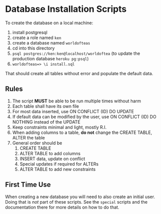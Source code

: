 # Database Installation Scripts

To create the database on a local machine:

1. install postgresql
1. create a role named `ken`
1. create a database named `worldofteas`
1. cd into this directory
1. `psql postgres://ken:ken@localhost/worldoftea` (to update the production database `heroku pg:psql`)
1. `worldofteas=> \i install.sql`

That should create all tables without error and populate the default data.

## Rules

1. The script **MUST** be able to be run multiple times without harm
1. Each table shall have its own file
1. For most data inserted, use ON CONFLICT (ID) DO UPDATE
1. If default data can be modified by the user, use ON CONFLICT (ID) DO NOTHING instead of the UPDATE
1. Keep constraints minimal and light, mostly R.I.
1. When adding columns to a table, **do not** change the CREATE TABLE, ALTER the table
1. General order should be
    1. CREATE TABLE
    1. ALTER TABLE to add columns
    1. INSERT data, update on conflict
    1. Special updates if required for ALTERs
    1. ALTER TABLE to add new constraints

## First Time Use

When creating a new database you will need to also create an initial user. Doing that is _not_ part of these scripts. See the `special` scripts and the documentation there for more details on how to do that.
